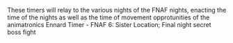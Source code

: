 These timers will relay to the various nights of the FNAF nights, enacting the time of the nights as well as the time of movement opprotunities of the animatronics
Ennard Timer - FNAF 6: Sister Location; Final night secret boss fight
